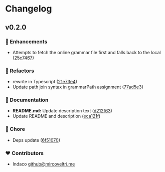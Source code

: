# Changelog

## v0.2.0

### 🚀 Enhancements

- Attempts to fetch the online grammar file first and falls back to the local ([25c7467](https://github.com/indaco/shiki-templ/commit/25c7467))

### 💅 Refactors

- rewrite in Typescript ([21e73e4](https://github.com/indaco/shiki-templ/commit/21e73e4))
- Update path join syntax in grammarPath assignment ([77ad5e3](https://github.com/indaco/shiki-templ/commit/77ad5e3))

### 📖 Documentation

- **README.md:** Update description text ([d212f63](https://github.com/indaco/shiki-templ/commit/d212f63))
- Update README and description ([eca121f](https://github.com/indaco/shiki-templ/commit/eca121f))

### 🏡 Chore

- Deps update ([6f51070](https://github.com/indaco/shiki-templ/commit/6f51070))

### ❤️ Contributors

- Indaco <github@mircoveltri.me>
